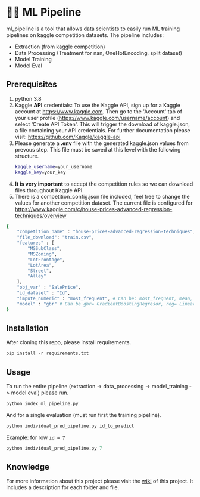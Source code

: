 # 🧑‍🔬 ML Pipeline

ml_pipeline is a tool that allows data scientists to easily run ML training pipelines on kaggle competition datasets. 
The pipeline includes: 

* Extraction (from kaggle competition)
* Data Processing (Treatment for nan, OneHotEncoding, split dataset)
* Model Training 
* Model Eval

## Prerequisites 
1. python 3.8
2. Kaggle **API** credentials: To use the Kaggle API, sign up for a Kaggle account at https://www.kaggle.com. Then go to the 'Account' tab of your user profile (https://www.kaggle.com/username/account) and select 'Create API Token'. This will trigger the download of kaggle.json, a file containing your API credentials. 
  For further documentation please visit: https://github.com/Kaggle/kaggle-api
3. Please generate a **.env** file with the generated kaggle.json values from prevous step. This file must be saved at this level with the following structure.
    ```bash
    kaggle_username=your_username
    kaggle_key=your_key   
    ```
4. **It is very important** to accept the competition rules so we can download files throughout Kaggle API.
5. There is a competition_config.json file included, feel free to change the values for another competition dataset. The current file is configured for https://www.kaggle.com/c/house-prices-advanced-regression-techniques/overview 

```bash
{
    "competition_name" : "house-prices-advanced-regression-techniques",
    "file_download": "train.csv",
    "features" : [
        "MSSubClass",
        "MSZoning",
        "LotFrontage",
        "LotArea",
        "Street",
        "Alley"
    ],
    "obj_var" : "SalePrice",
    "id_dataset" : "Id",
    "impute_numeric" : "most_frequent", # Can be: most_frequent, mean, constant = 0
    "model" : "gbr" # Can be gbr= GradientBoostingRegresor, reg= LinearRegression
}  
```


## Installation
After cloning this repo, please install requirements.
```python
pip install -r requirements.txt
```


## Usage
To run the entire pipeline (extraction -> data_processing -> model_training -> model eval) please run. 
```python
python index_ml_pipeline.py
```

And for a single evaluation (must run first the training pipeline).
```python
python individual_pred_pipeline.py id_to_predict
```
Example: for row `id = 7`
```python
python individual_pred_pipeline.py 7
```


## Knowledge
For more information about this project please visit the [wiki](https://github.com/csernac0/ml_pipeline/wiki) of this project.
It includes a description for each folder and file.
